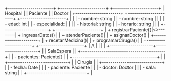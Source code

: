 +----------------------+          +----------------------+           +----------------------+
|       Hospital       |          |       Paciente       |           |        Doctor        |
+----------------------+          +----------------------+           +----------------------+
|                      |          | - nombre: string     |           | - nombre: string    |
|                      |          | - edad: int          |           | - especialidad:     |
|                      |          | - historial: string |           | - horario: string   |
|                      |          +----------------------+           +----------------------+
| + registrarPaciente()|<>--------| + ingresarDatos()    |           | + atenderPaciente()|
| + asignarDoctor()    |          +----------------------+           | + recetarMedicina()|
| + programarCirugía() |                    |                        +----------------------+
+----------------------+                    |
        /\                                  |
         |                                  |
         |            +---------------------+---------------------+
         |            |                SalaEspera               |
         |            +-----------------------------------------+
         |            | - pacientes: Paciente[]                 |
         |            +-----------------------------------------+
         |                        |
+-----------------------------+   |
|          Cirugía            |   |
+-----------------------------+   |
| - fecha: Date               |   |
| - paciente: Paciente        |   |
| - doctor: Doctor            |   |
| - sala: string              |   |
+-----------------------------+   |
